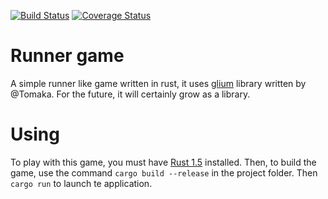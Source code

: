 [![Build Status](https://travis-ci.org/warnp/runner_game.svg?branch=master)](https://travis-ci.org/warnp/runner_game) [![Coverage Status](https://coveralls.io/repos/warnp/runner_game/badge.svg?branch=master&service=github)](https://coveralls.io/github/warnp/runner_game?branch=master)

# Runner game

A simple runner like game written in rust, it uses [glium](https://github.com/tomaka/glium) library written by @Tomaka. 
For the future, it will certainly grow as a library.

# Using

To play with this game, you must have [Rust 1.5](https://www.rust-lang.org/) installed.
Then, to build the game, use the command ```cargo build --release``` in the project folder. Then ```cargo run``` to launch te application.
